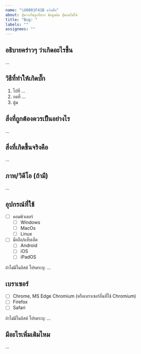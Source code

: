 ```yaml
---
name: "\U0001F41B แจ้งบั๊ก"
about: ปุ่มวางไม่ถูกที่ทาง ข้อมูลผิด ปุ่มกดไม่ได้
title: "Bug: "
labels: ""
assignees: ""
---
```


## อธิบายคร่าวๆ ว่าเกิดอะไรขึ้น

…

## วิธีที่ทำให้เกิดบั๊ก

1. ไปที่ …
2. กดที่ …
3. ตู้ม

## สิ่งที่ถูกต้องควรเป็นอย่างไร

…

## สิ่งที่เกิดขึ้นจริงคือ

…

## ภาพ/วิดีโอ (ถ้ามี)

…

## อุปกรณ์ที่ใช้

- [ ] คอมพิวเตอร์
  - [ ] Windows
  - [ ] MacOs
  - [ ] Linux
- [ ] มือถือ/แท็บเล็ต
  - [ ] Android
  - [ ] iOS
  - [ ] iPadOS

ถ้าไม่มีในลิสต์ โปรดระบุ: …

## เบราเซอร์

- [ ] Chrome, MS Edge Chromium (หรือเบราเซอร์อื่นที่ใช้ Chromium)
- [ ] Firefox
- [ ] Safari

ถ้าไม่มีในลิสต์ โปรดระบุ: …

## มีอะไรเพิ่มเติมไหม

…
